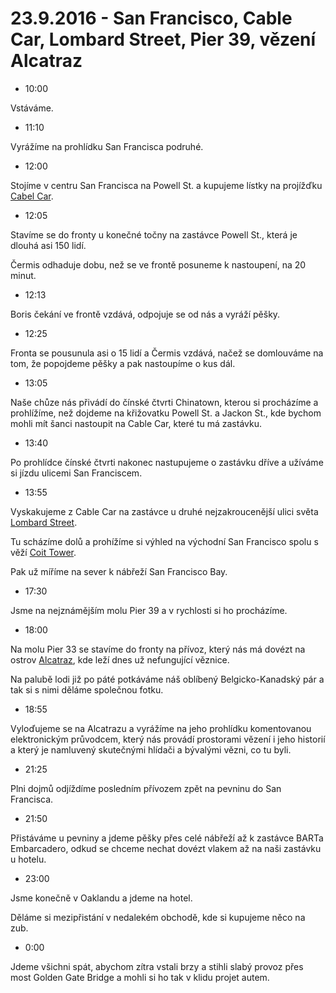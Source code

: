# 23.9.2016 - San Francisco, Cable Car, Lombard Street, Pier 39, vězení Alcatraz

   * 10:00

Vstáváme.

   * 11:10

Vyrážíme na prohlídku San Francisca podruhé.

   * 12:00

Stojíme v centru San Francisca na Powell St. a kupujeme lístky na projížďku [Cabel Car](https://en.wikipedia.org/wiki/San_Francisco_cable_car_system).

   * 12:05

Stavíme se do fronty u konečné točny na zastávce Powell St., která je dlouhá asi 150 lidí.

Čermis odhaduje dobu, než se ve frontě posuneme k nastoupení, na 20 minut.

   * 12:13

Boris čekání ve frontě vzdává, odpojuje se od nás a vyráží pěšky.

   * 12:25

Fronta se pousunula asi o 15 lidí a Čermis vzdává, načež se domlouváme na tom, že popojdeme pěšky a pak nastoupíme o kus dál.

   * 13:05

Naše chůze nás přivádí do čínské čtvrti Chinatown, kterou si procházíme a prohlížíme, než dojdeme na křižovatku Powell St. a Jackon St., kde bychom mohli mít šanci nastoupit na Cable Car, které tu má zastávku.

   * 13:40

Po prohlídce čínské čtvrti nakonec nastupujeme o zastávku dříve a užíváme si jízdu ulicemi San Franciscem.

   * 13:55

Vyskakujeme z Cable Car na zastávce u druhé nejzakroucenější ulici světa [Lombard Street](https://cs.wikipedia.org/wiki/Lombard_Street_a_Vermont_Street).

Tu scházíme dolů a prohížíme si výhled na východní San Francisco spolu s věží [Coit Tower](https://cs.wikipedia.org/wiki/Coit_Tower).

Pak už míříme na sever k nábřeží San Francisco Bay.

   * 17:30

Jsme na nejznámějším molu Pier 39 a v rychlosti si ho procházíme.

   * 18:00

Na molu Pier 33 se stavíme do fronty na přívoz, který nás má dovézt na ostrov [Alcatraz](https://cs.wikipedia.org/wiki/Alcatraz), kde leží dnes už nefungující věznice.

Na palubě lodi již po páté potkáváme náš oblíbený Belgicko-Kanadský pár a tak si s nimi děláme společnou fotku.

   * 18:55

Vyloďujeme se na Alcatrazu a vyrážíme na jeho prohlídku komentovanou elektronickým průvodcem, který nás provádí prostorami vězení i jeho historií a který je namluvený skutečnými hlídači a bývalými vězni, co tu byli.

   * 21:25

Plni dojmů odjíždíme posledním přívozem zpět na pevninu do San Francisca.

   * 21:50

Přistáváme u pevniny a jdeme pěšky přes celé nábřeží až k zastávce BARTa Embarcadero, odkud se chceme nechat dovézt vlakem až na naši zastávku u hotelu.

   * 23:00

Jsme konečně v Oaklandu a jdeme na hotel.

Děláme si mezipřistání v nedalekém obchodě, kde si kupujeme něco na zub.

   * 0:00

Jdeme všichni spát, abychom zítra vstali brzy a stihli slabý provoz přes most Golden Gate Bridge a mohli si ho tak v klidu projet autem.

